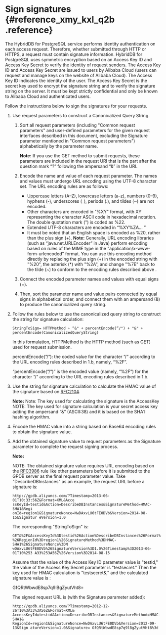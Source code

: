 # Sign signatures {#reference_xmy_kxl_q2b .reference}

The HybridDB for PostgreSQL service performs identity authentication on each access request. Therefore, whether submitted through HTTP or HTTPS, a request must contain signature information. HybridDB for PostgreSQL uses symmetric encryption based on an Access Key ID and Access Key Secret to verify the identity of request senders. The Access Key ID and Access Key Secret are issued to users by Alibaba Cloud \(users can request and manage keys on the website of Alibaba Cloud\). The Access Key ID indicates the identity of the user. The Access Key Secret is the secret key used to encrypt the signature string and to verify the signature string on the server. It must be kept strictly confidential and only be known to Alibaba Cloud and authenticated users.

Follow the instructions below to sign the signatures for your requests.

1.  Use request parameters to construct a Canonicalized Query String.
    1.  Sort all request parameters \(including "Common request parameters" and user-defined parameters for the given request interfaces described in this document, excluding the Signature parameter mentioned in "Common request parameters"\) alphabetically by the parameter name.

        **Note:** If you use the GET method to submit requests, these parameters are included in the request URI that is the part after the question mark “?” following the ampersand “&” in the URI.

    2.  Encode the name and value of each request parameter. The names and values must undergo URL encoding using the UTF-8 character set. The URL encoding rules are as follows:

        -   Uppercase letters \(A–Z\), lowercase letters \(a–z\), numbers \(0–9\), hyphens \(-\), underscores \(\_\), periods \(.\), and tildes \(~\) are not encoded.
        -   Other characters are encoded in "%XY" format, with XY representing the character ASCII code in hexadecimal notation. The double quotation mark \("\) is coded as %22.
        -   Extended UTF-8 characters are encoded in “%XY%ZA… ”
        -   It must be noted that an English space is encoded as %20, rather than the plus sign \(+\).
        **Note:** Generally, URL encoding libraries \(such as “java.net.URLEncoder” in Java\) perform encoding based on rules of the MIME type in the “application/x-www-form-urlencoded” format. You can use this encoding method directly by replacing the plus sign \(+\) in the encoded string with "%20", the asterisk \(\*\) with "%2A", and change "%7E" back to the tilde \(~\) to conform to the encoding rules described above .

    3.  Connect the encoded parameter names and values with equal signs \(=\).
    4.  Then, sort the parameter name and value pairs connected by equal signs in alphabetical order, and connect them with an ampersand \(&\) to produce the canonicalized query string.
2.  Follow the rules below to use the canonicalized query string to construct the string for signature calculation:

    ```
    StringToSign= HTTPMethod + “&" + percentEncode(“/") + "&" + 
    percentEncode(CanonicalizedQueryString) 
    
    ```

    In this formulation, HTTPMethod is the HTTP method \(such as GET\) used for request submission.

    percentEncode\(“/“\): the coded value for the character “/“ according to the URL encoding rules described in 1.b, namely, “%2F”.

    “percentEncode\(“/“\)” is the encoded value \(namely, “%2F”\) for the character “/“ according to the URL encoding rules described in 1.b.

3.  Use the string for signature calculation to calculate the HMAC value of the signature based on [RFC2104](http://www.ietf.org/rfc/rfc2104.txt).

    **Note:** Note: The key used for calculating the signature is the AccessKey NOTE: The key used for signature calculation is your secret access key adding the ampersand “&” \(ASCII:38\) and it is based on the SHA1 hashing algorithm.

4.  Encode the HMAC value into a string based on Base64 encoding rules to obtain the signature value.
5.  Add the obtained signature value to request parameters as the Signature parameter to complete the request signing process.

    **Note:** 

    NOTE: The obtained signature value requires URL encoding based on the [RFC3986](http://tools.ietf.org/html/rfc3986) rule like other parameters before it is submitted to the GPDB server as the final request parameter value. Take "DescribeDBInstances" as an example, the request URL before a signature is:

    ```
    http://gpdb.aliyuncs.com/?Timestamp=2013-06-01T10:33:56Z&Format=XML&Acce ssKeyId=testid&Action=DescribeDBInstances&SignatureMethod=HMAC-SHA1&Regi onId=region1&SignatureNonce=NwDAxvLU6tFE0DVb&Version=2014-08-15&Signatur eVersion=1.0
    ```

    The corresponding "StringToSign" is:

    ```
    GET&%2F&AccessKeyId%3Dtestid%26Action%DescribeDBInstances%26Format%3DXML %26RegionId%3Dregion1%26SignatureMethod%3DHMAC-SHA1%26SignatureNonce%3DN wDAxvLU6tFE0DVb%26SignatureVersion%3D1.0%26Timestamp%3D2013-06-01T10%253 A33%253A56Z%26Version%3D2014-08-15 
    ```

    Assume that the value of the Access Key ID parameter value is "testid," the value of the Access Key Secret parameter is "testsecret." Then the key used for HMAC calculation is "testsecret&," and the calculated signature value is :

    GfQRtWbwdE8sp7q9lBgZyutVht8=

    The signed request URL is \(with the Signature parameter added\):

    ```
    http://gpdb.aliyuncs.com/?Timestamp=2012-12-26T10%3A33%3A56Z&Format=XML& AccessKeyId=testid&Action=DescribeDBInstances&SignatureMethod=HMAC-SHA1& RegionId=region1&SignatureNonce=NwDAxvLU6tFE0DVb&Version=2012-09-13&Sign atureVersion=1.0&Signature= GfQRtWbwdE8sp7q9lBgZyutVht8%3d
    ```



